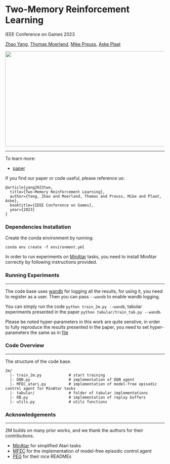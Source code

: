 # Two-Memory Reinforcement Learning
IEEE Conference on Games 2023

[Zhao Yang](https://yangzhao-666.github.io), [Thomas Moerland](https://thomasmoerland.nl), [Mike Preuss](https://scholar.google.se/citations?user=KGlyGUcAAAAJ&hl=en), [Aske Plaat](https://askeplaat.wordpress.com)

<img src="https://github.com/yangzhao-666/TwoM/blob/main/2M.png" width="600" height="300">

---
To learn more:
- [paper](https://arxiv.org/abs/2304.10098)

If you find our paper or code useful, please reference us:

```
@article{yang2023two,
  title={Two-Memory Reinforcement Learning},
  author={Yang, Zhao and Moerland, Thomas and Preuss, Mike and Plaat, Aske},
  booktitle={IEEE Conference on Games},
  year={2023}
}
```

### Dependencies Installation
Create the conda environment by running:
```
conda env create -f environment.yml
```

In order to run experiments on [MinAtar](https://github.com/kenjyoung/MinAtar) tasks, you need to install MinAtar correctly by following instructions provided.

### Running Experiments
--- 
The code base uses [wandb](https://wandb.ai) for logging all the results, for using it, you need to register as a user. Then you can pass ```--wandb``` to enable wandb logging.

You can simply run the code ```python train_2m.py --wandb```, tabular experiments presented in the paper ```python tabular/train_tab.py --wandb```.

Please be noted hyper-parameters in this work are quite senstive, in order to fully reproduce the results presented in the paper, you need to set hyper-parameters the same as in [file]()


### Code Overview
---
The structure of the code base.
```
2m/
  |- train_2m.py            # start training
  |- DQN.py                 # implementation of DQN agent
  |- MFEC_atari.py          # implementation of model-free episodic control agent for MinAtar tasks
  |- tabular/               # folder of tabular implementations
  |- RB.py                  # implementation of replay buffers
  |- utils.py               # utils functions
```
### Acknowledgements
--- 
2M builds on many prior works, and we thank the authors for their contributions.
- [MinAtar](https://github.com/kenjyoung/MinAtar/tree/master) for simplified Atari tasks
- [MFEC](https://github.com/astier/model-free-episodic-control/tree/master) for the implementation of model-free episodic control agent
- [PEG](https://github.com/penn-pal-lab/peg/tree/master) for their nice READMEs
